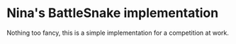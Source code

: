 Nina's BattleSnake implementation
=================================

Nothing too fancy, this is a simple implementation for a competition at work.
